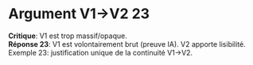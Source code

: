 # Argument V1→V2 23
**Critique**: V1 est trop massif/opaque.  
**Réponse 23**: V1 est volontairement brut (preuve IA). V2 apporte lisibilité.  
Exemple 23: justification unique de la continuité V1→V2.
